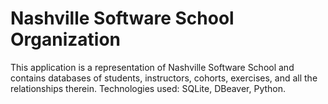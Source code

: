 # Nashville Software School Organization

This application is a representation of Nashville Software School and contains databases of students, instructors, cohorts, exercises, and all the relationships therein. Technologies used: SQLite, DBeaver, Python.
